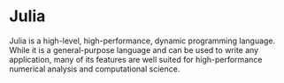 # Julia

Julia is a high-level, high-performance, dynamic programming language. While it is a general-purpose language and can be used to write any application, many of its features are well suited for high-performance numerical analysis and computational science.